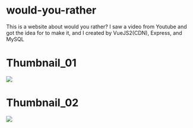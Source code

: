 ﻿# would-you-rather
<p>This is a website about would you rather? I saw a video from Youtube and got the idea for to make it, and I created by VueJS2(CDN), Express, and MySQL</p>
<h1>Thumbnail_01</h1>
<img src="https://private-user-images.githubusercontent.com/138525570/287459770-140d2093-72e1-42a5-9ea7-af06a0249555.png?jwt=eyJhbGciOiJIUzI1NiIsInR5cCI6IkpXVCJ9.eyJpc3MiOiJnaXRodWIuY29tIiwiYXVkIjoicmF3LmdpdGh1YnVzZXJjb250ZW50LmNvbSIsImtleSI6ImtleTEiLCJleHAiOjE3MDE1MzMwMzksIm5iZiI6MTcwMTUzMjczOSwicGF0aCI6Ii8xMzg1MjU1NzAvMjg3NDU5NzcwLTE0MGQyMDkzLTcyZTEtNDJhNS05ZWE3LWFmMDZhMDI0OTU1NS5wbmc_WC1BbXotQWxnb3JpdGhtPUFXUzQtSE1BQy1TSEEyNTYmWC1BbXotQ3JlZGVudGlhbD1BS0lBSVdOSllBWDRDU1ZFSDUzQSUyRjIwMjMxMjAyJTJGdXMtZWFzdC0xJTJGczMlMkZhd3M0X3JlcXVlc3QmWC1BbXotRGF0ZT0yMDIzMTIwMlQxNTU4NTlaJlgtQW16LUV4cGlyZXM9MzAwJlgtQW16LVNpZ25hdHVyZT03MDBiNzYxYzNkZjkwM2IxZDMxMTc1MDdhMGMxNmM4ZTlkMjRjOWQ5OGJhOTFmZjc2YTNiZTIyYTZiZDFjMTViJlgtQW16LVNpZ25lZEhlYWRlcnM9aG9zdCZhY3Rvcl9pZD0wJmtleV9pZD0wJnJlcG9faWQ9MCJ9.AYSotMyaXAlbrt-AuG4iNRMj1E56NfH69oBZd7lNMXo">
<h1>Thumbnail_02</h1>
<img src="https://private-user-images.githubusercontent.com/138525570/287459793-1dc8f6e9-ee06-42aa-b906-b0e53356b2de.png?jwt=eyJhbGciOiJIUzI1NiIsInR5cCI6IkpXVCJ9.eyJpc3MiOiJnaXRodWIuY29tIiwiYXVkIjoicmF3LmdpdGh1YnVzZXJjb250ZW50LmNvbSIsImtleSI6ImtleTEiLCJleHAiOjE3MDE1MzMwMzksIm5iZiI6MTcwMTUzMjczOSwicGF0aCI6Ii8xMzg1MjU1NzAvMjg3NDU5NzkzLTFkYzhmNmU5LWVlMDYtNDJhYS1iOTA2LWIwZTUzMzU2YjJkZS5wbmc_WC1BbXotQWxnb3JpdGhtPUFXUzQtSE1BQy1TSEEyNTYmWC1BbXotQ3JlZGVudGlhbD1BS0lBSVdOSllBWDRDU1ZFSDUzQSUyRjIwMjMxMjAyJTJGdXMtZWFzdC0xJTJGczMlMkZhd3M0X3JlcXVlc3QmWC1BbXotRGF0ZT0yMDIzMTIwMlQxNTU4NTlaJlgtQW16LUV4cGlyZXM9MzAwJlgtQW16LVNpZ25hdHVyZT00NWQzZjNhYTIzMzQ0Yzg5OTM3MDdlZTMyZGZhZTRlY2I1MWM1YzY2N2NjZTFmMTU4MzZkNGZkYzc3NTI1MjQzJlgtQW16LVNpZ25lZEhlYWRlcnM9aG9zdCZhY3Rvcl9pZD0wJmtleV9pZD0wJnJlcG9faWQ9MCJ9.IQyRmWpXMlyZp8rr3wyviWERQLzgmi5V7vynqJwRh1g">
